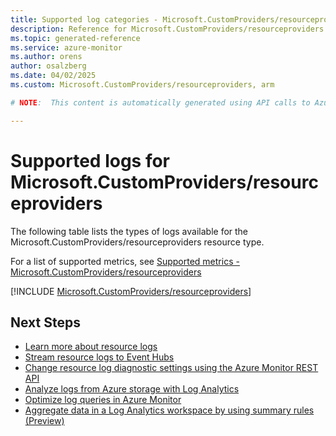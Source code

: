 ```yaml
---
title: Supported log categories - Microsoft.CustomProviders/resourceproviders
description: Reference for Microsoft.CustomProviders/resourceproviders in Azure Monitor Logs.
ms.topic: generated-reference
ms.service: azure-monitor
ms.author: orens
author: osalzberg
ms.date: 04/02/2025
ms.custom: Microsoft.CustomProviders/resourceproviders, arm

# NOTE:  This content is automatically generated using API calls to Azure. Any edits made on these files will be overwritten in the next run of the script. 

---
```





# Supported logs for Microsoft.CustomProviders/resourceproviders  
The following table lists the types of logs available for the Microsoft.CustomProviders/resourceproviders resource type.
  
  
  
For a list of supported metrics, see [Supported metrics - Microsoft.CustomProviders/resourceproviders](../supported-metrics/microsoft-customproviders-resourceproviders-metrics.md)  
  

  
[!INCLUDE [Microsoft.CustomProviders/resourceproviders](~/reusable-content/ce-skilling/azure/includes/azure-monitor/reference/logs/microsoft-customproviders-resourceproviders-logs-include.md)]  
  

## Next Steps

* [Learn more about resource logs](/azure/azure-monitor/essentials/platform-logs-overview)
* [Stream resource logs to Event Hubs](/azure/azure-monitor/essentials/resource-logs#send-to-azure-event-hubs)
* [Change resource log diagnostic settings using the Azure Monitor REST API](/rest/api/monitor/diagnosticsettings)
* [Analyze logs from Azure storage with Log Analytics](/azure/azure-monitor/essentials/resource-logs#send-to-log-analytics-workspace)
* [Optimize log queries in Azure Monitor](/azure/azure-monitor/logs/query-optimization)
* [Aggregate data in a Log Analytics workspace by using summary rules (Preview)](/azure/azure-monitor/logs/summary-rules)